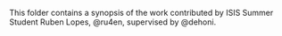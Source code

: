 This folder contains a synopsis of the work contributed by ISIS Summer Student Ruben Lopes, @ru4en, supervised by @dehoni.
